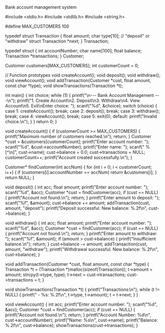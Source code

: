 Bank account management system 



#include <stdio.h>
#include <stdlib.h>
#include <string.h>

#define MAX_CUSTOMERS 100

typedef struct Transaction {
    float amount;
    char type[10]; // "deposit" or "withdraw"
    struct Transaction *next;
} Transaction;

typedef struct {
    int accountNumber;
    char name[100];
    float balance;
    Transaction *transactions;
} Customer;

Customer customers[MAX_CUSTOMERS];
int customerCount = 0;

// Function prototypes
void createAccount();
void deposit();
void withdraw();
void viewAccount();
void addTransaction(Customer *cust, float amount, const char *type);
void showTransactions(Transaction *t);

int main() {
    int choice;
    while (1) {
        printf("\n--- Bank Account Management ---\n");
        printf("1. Create Account\n2. Deposit\n3. Withdraw\n4. View Account\n5. Exit\nEnter choice: ");
        scanf("%d", &choice);
        switch (choice) {
            case 1: createAccount(); break;
            case 2: deposit(); break;
            case 3: withdraw(); break;
            case 4: viewAccount(); break;
            case 5: exit(0);
            default: printf("Invalid choice.\n");
        }
    }
    return 0;
}

void createAccount() {
    if (customerCount >= MAX_CUSTOMERS) {
        printf("Maximum number of customers reached.\n");
        return;
    }
    Customer *cust = &customers[customerCount];
    printf("Enter account number: ");
    scanf("%d", &cust->accountNumber);
    printf("Enter name: ");
    scanf(" %[^\n]", cust->name);
    cust->balance = 0.0;
    cust->transactions = NULL;
    customerCount++;
    printf("Account created successfully.\n");
}

Customer* findCustomer(int accNum) {
    for (int i = 0; i < customerCount; i++) {
        if (customers[i].accountNumber == accNum)
            return &customers[i];
    }
    return NULL;
}

void deposit() {
    int acc;
    float amount;
    printf("Enter account number: ");
    scanf("%d", &acc);
    Customer *cust = findCustomer(acc);
    if (cust == NULL) {
        printf("Account not found.\n");
        return;
    }
    printf("Enter amount to deposit: ");
    scanf("%f", &amount);
    cust->balance += amount;
    addTransaction(cust, amount, "deposit");
    printf("Deposit successful. New balance: %.2f\n", cust->balance);
}

void withdraw() {
    int acc;
    float amount;
    printf("Enter account number: ");
    scanf("%d", &acc);
    Customer *cust = findCustomer(acc);
    if (cust == NULL) {
        printf("Account not found.\n");
        return;
    }
    printf("Enter amount to withdraw: ");
    scanf("%f", &amount);
    if (amount > cust->balance) {
        printf("Insufficient balance.\n");
        return;
    }
    cust->balance -= amount;
    addTransaction(cust, amount, "withdraw");
    printf("Withdrawal successful. New balance: %.2f\n", cust->balance);
}

void addTransaction(Customer *cust, float amount, const char *type) {
    Transaction *t = (Transaction *)malloc(sizeof(Transaction));
    t->amount = amount;
    strcpy(t->type, type);
    t->next = cust->transactions;
    cust->transactions = t;
}

void showTransactions(Transaction *t) {
    printf("Transactions:\n");
    while (t != NULL) {
        printf(" - %s: %.2f\n", t->type, t->amount);
        t = t->next;
    }
}

void viewAccount() {
    int acc;
    printf("Enter account number: ");
    scanf("%d", &acc);
    Customer *cust = findCustomer(acc);
    if (cust == NULL) {
        printf("Account not found.\n");
        return;
    }
    printf("Account Number: %d\n", cust->accountNumber);
    printf("Name: %s\n", cust->name);
    printf("Balance: %.2f\n", cust->balance);
    showTransactions(cust->transactions);
}
